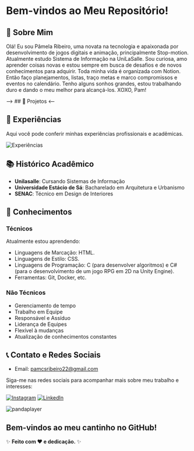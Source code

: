 # Bem-vindos ao Meu Repositório!

## 🌸 Sobre Mim 

Olá! Eu sou Pâmela Ribeiro, uma novata na tecnologia e apaixonada por desenvolvimento de jogos digitais e animação, principalmente Stop-motion. 
Atualmente estudo Sistema de Informação na UniLaSalle. Sou curiosa, amo aprender coisas novas e estou sempre em busca de desafios e de novos conhecimentos para adquirir. 
Toda minha vida é organizada com Notion. Então faço planejamentos, listas, traço metas e marco compromissos e eventos no calendário.
Tenho alguns sonhos grandes, estou trabalhando duro e dando o meu melhor para alcançá-los.
XOXO, Pam!

--> ## 🚀 Projetos <--


## 💼 Experiências

Aqui você pode conferir minhas experiências profissionais e acadêmicas.

![Experiências](https://link-da-sua-imagem-de-experiencias.com)

## 📚 Histórico Acadêmico

- **Unilasalle**: Cursando Sistemas de Informação
- **Universidade Estácio de Sá**: Bacharelado em Arquitetura e Urbanismo
- **SENAC**: Técnico em Design de Interiores

## 🌟 Conhecimentos

### Técnicos
Atualmente estou aprendendo: 
- Linguagens de Marcação: HTML.
- Linguagens de Estilo: CSS.
- Linguagens de Programação: C (para desenvolver algoritmos) e C# (para o desenvolvimento de um jogo RPG em 2D na Unity Engine).
- Ferramentas: Git, Docker, etc.

### Não Técnicos
- Gerenciamento de tempo
- Trabalho em Equipe
- Responsável e Assíduo
- Liderança de Equipes
- Flexível à mudanças
- Atualização de conhecimentos constantes

## 📞 Contato e Redes Sociais

- Email: pamcsribeiro22@gmail.com

Siga-me nas redes sociais para acompanhar mais sobre meu trabalho e interesses:

[![Instagram](https://img.shields.io/badge/Instagram-E4405F?style=for-the-badge&logo=instagram&logoColor=white)](https://www.instagram.com/pamcsribeiro)
[![LinkedIn](https://img.shields.io/badge/LinkedIn-0077B5?style=for-the-badge&logo=linkedin&logoColor=white)](https://www.linkedin.com/in/pamcsribeiro)

![pandaplayer](https://github.com/user-attachments/assets/097d70a6-3396-47b2-9334-89599fb97a5e)

Bem-vindos ao meu cantinho no GitHub!
---
✨ **Feito com ❤️ e dedicação.** ✨
